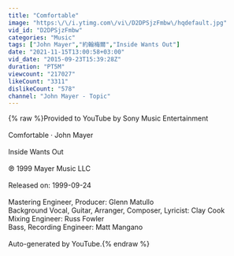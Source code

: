 ```yaml
---
title: "Comfortable"
image: "https:\/\/i.ytimg.com\/vi\/D2DPSjzFmbw\/hqdefault.jpg"
vid_id: "D2DPSjzFmbw"
categories: "Music"
tags: ["John Mayer","約翰梅爾","Inside Wants Out"]
date: "2021-11-15T13:00:58+03:00"
vid_date: "2015-09-23T15:39:28Z"
duration: "PT5M"
viewcount: "217027"
likeCount: "3311"
dislikeCount: "578"
channel: "John Mayer - Topic"
---
```

{% raw %}Provided to YouTube by Sony Music Entertainment<br /><br />Comfortable · John Mayer<br /><br />Inside Wants Out<br /><br />℗ 1999 Mayer Music LLC<br /><br />Released on: 1999-09-24<br /><br />Mastering  Engineer, Producer: Glenn Matullo<br />Background  Vocal, Guitar, Arranger, Composer, Lyricist: Clay Cook<br />Mixing  Engineer: Russ Fowler<br />Bass, Recording  Engineer: Matt Mangano<br /><br />Auto-generated by YouTube.{% endraw %}
